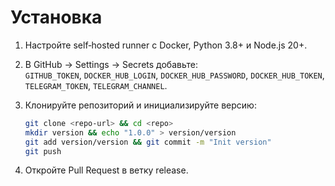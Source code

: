 # Установка
1. Настройте self‑hosted runner с Docker, Python 3.8+ и Node.js 20+.  

2. В GitHub → Settings → Secrets добавьте:  
   `GITHUB_TOKEN`, `DOCKER_HUB_LOGIN`, `DOCKER_HUB_PASSWORD`, `DOCKER_HUB_TOKEN`, `TELEGRAM_TOKEN`, `TELEGRAM_CHANNEL`.  

3. Клонируйте репозиторий и инициализируйте версию:  
   ```bash
   git clone <repo-url> && cd <repo>
   mkdir version && echo "1.0.0" > version/version
   git add version/version && git commit -m "Init version"
   git push

4. Откройте Pull Request в ветку release.
